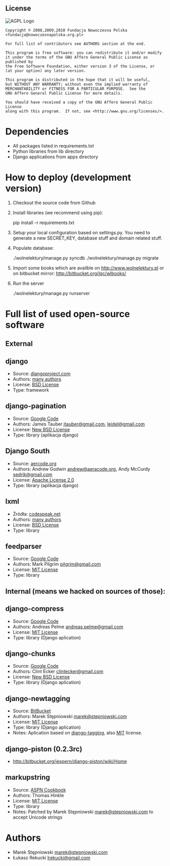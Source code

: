License
-------

  ![AGPL Logo](http://www.gnu.org/graphics/agplv3-155x51.png)
    
    Copyright © 2008,2009,2010 Fundacja Nowoczesna Polska <fundacja@nowoczesnapolska.org.pl>
    
    For full list of contributors see AUTHORS section at the end. 

    This program is free software: you can redistribute it and/or modify
    it under the terms of the GNU Affero General Public License as published by
    the Free Software Foundation, either version 3 of the License, or
    (at your option) any later version.

    This program is distributed in the hope that it will be useful,
    but WITHOUT ANY WARRANTY; without even the implied warranty of
    MERCHANTABILITY or FITNESS FOR A PARTICULAR PURPOSE.  See the
    GNU Affero General Public License for more details.

    You should have received a copy of the GNU Affero General Public License
    along with this program.  If not, see <http://www.gnu.org/licenses/>.
    
Dependencies
============

 * All packages listed in requirements.txt
 * Python libraries from lib directory
 * Django applications from apps directory

How to deploy (development version)
=============

1. Checkout the source code from Github
2. Install libraries (we recommend using pip):

    pip install -r requirements.txt
    
3. Setup your local configuration based on settings.py. You need to generate a new SECRET_KEY, database stuff and domain related stuff.
4. Populate database:
    
    ./wolnelektury/manage.py syncdb
    ./wolnelektury/manage.py migrate
    
5. Import some books which are availble on http://www.wolnelektury.pl or on bitbucket mirror: http://bitbucket.org/lqc/wlbooks/

6. Run the server

   ./wolnelektury/manage.py runserver

Full list of used open-source software
======================================

External
--------

django
--------
 - Source: [djangoproject.com](http://www.djangoproject.com/)
 - Authors: [many authors](http://code.djangoproject.com/browser/django/trunk/AUTHORS)
 - License: [BSD License](http://code.djangoproject.com/browser/django/trunk/LICENSE)
 - Type: framework

django-pagination
-----------------
 - Source: [Google Code](http://code.google.com/p/django-pagination/)
 - Authors: James Tauber <jtauber@gmail.com>, leidel@gmail.com
 - License: [New BSD License](http://www.opensource.org/licenses/bsd-license.php)
 - Type: library (aplikacja django)
 
Django South
------------
- Source: [aercode.org](http://south.aeracode.org/)
- Authors: Andrew Godwin <andrew@aeracode.org>, Andy McCurdy <sedrik@gmail.com>
- License: [Apache License 2.0](http://www.opensource.org/licenses/apache2.0.php)
- Type: library (aplikacja django)

lxml
---------
 - Żródła: [codespeak.net](http://codespeak.net/lxml/index.html#download)
 - Authors: [many authors](http://codespeak.net/lxml/credits.html)
 - License: [BSD License](http://codespeak.net/lxml/index.html#license)
 - Type: library
 
feedparser
----------
 - Source: [Google Code](http://code.google.com/p/feedparser/)
 - Authors: Mark Pilgrim <pilgrim@gmail.com>
 - License: [MIT License](http://www.opensource.org/licenses/mit-license.php)
 - Type: library


Internal (means we hacked on sources of those): 
---------
 
django-compress
---------------
 - Source: [Google Code](http://code.google.com/p/django-compress/)
 - Authors: Andreas Pelme <andreas.pelme@gmail.com>
 - License: [MIT License](http://www.opensource.org/licenses/mit-license.php)
 - Type: library (Django aplication)
 
 django-chunks
-------------
 - Source: [Google Code](http://code.google.com/p/django-chunks/)
 - Authors: Clint Ecker <clintecker@gmail.com>
 - License: [New BSD License](http://www.opensource.org/licenses/bsd-license.php)
 - Type: library (Django aplication)
 
django-newtagging
-----------------
 - Source: [BitBucket](http://www.bitbucket.org/zuber/django-newtagging/)
 - Authors: Marek Stępniowski <marek@stepniowski.com>
 - License: [MIT License](http://www.opensource.org/licenses/mit-license.php)
 - Type: library (Django aplication)
 - Notes: Aplication based on  [django-tagging](http://code.google.com/p/django-tagging/), also [MIT](http://www.opensource.org/licenses/mit-license.php) license.
 
django-piston (0.2.3rc)
------------------------
 - http://bitbucket.org/jespern/django-piston/wiki/Home

markupstring
------------
 - Source: [ASPN Cookbook](http://code.activestate.com/recipes/389023/)
 - Authors: Thomas Hinkle
 - License: [MIT License](http://code.activestate.com/help/terms/)
 - Type: library
 - Notes: Patched by Marek Stępniowski <marek@stepniowski.com> to accept Unicode strings
 
 
Authors
=======
 
 * Marek Stępniowski  <marek@stepniowski.com>
 * Łukasz Rekucki <lrekucki@gmail.com>